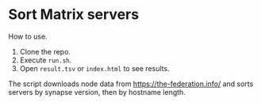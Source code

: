 # Sort Matrix servers

How to use.

1) Clone the repo.
2) Execute `run.sh`.
3) Open `result.tsv` or `index.html` to see results.

The script downloads node data from https://the-federation.info/
and sorts servers by synapse version, then by hostname length.
